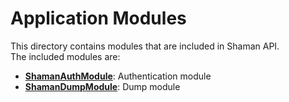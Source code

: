 # Application Modules

This directory contains modules that are included in Shaman API.  
The included modules are:

- [**ShamanAuthModule**](https://github.com/iotshaman/shaman-api/tree/master/library/src/modules/auth): Authentication module
- [**ShamanDumpModule**](https://github.com/iotshaman/shaman-api/tree/master/library/src/modules/dump): Dump module